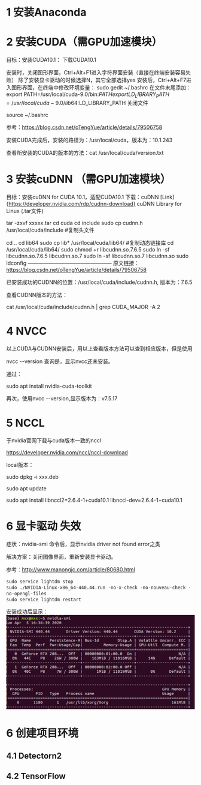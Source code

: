 # 1 安装Anaconda

# 2 安装CUDA（需GPU加速模块）
目标：安装CUDA10.1：
下载CUDA10.1

安装时，关闭图形界面，Ctrl+Alt+F1进入字符界面安装（直接在终端安装容易失败）
除了安装显卡驱动的时候选择N，其它全部选择yes
安装后，Ctrl+Alt+F7进入图形界面，在终端中修改环境变量：
sudo gedit ~/.bashrc
在文件末尾添加：
export PATH=/usr/local/cuda-9.0/bin:$PATH
export LD_LIBRARY_PATH=/usr/local/cuda-9.0/lib64:$LD_LIBRARY_PATH
关闭文件

source ~/.bashrc

参考：https://blog.csdn.net/oTengYue/article/details/79506758

安装CUDA完成后，安装的路径为：/usr/local/cuda，版本为：10.1.243

查看所安装的CUDA的版本的方法：cat /usr/local/cuda/version.txt



# 3 安装cuDNN （需GPU加速模块）
目标：安装cuDNN for CUDA 10.1，适配CUDA10.1
下载：cuDNN [Link]{https://developer.nvidia.com/rdp/cudnn-download}
cuDNN Library for Linux (.tar文件)

tar -zxvf xxxxx.tar
cd cuda
cd include
sudo cp cudnn.h /usr/local/cuda/include  #复制头文件

cd ..
cd lib64
sudo cp lib* /usr/local/cuda/lib64/    #复制动态链接库
cd /usr/local/cuda/lib64/
sudo chmod +r libcudnn.so.7.6.5
sudo ln -sf libcudnn.so.7.6.5 libcudnn.so.7
sudo ln -sf libcudnn.so.7 libcudnn.so
sudo ldconfig
————————————————
原文链接：https://blog.csdn.net/oTengYue/article/details/79506758

已安装成功的CUDNN的位置：/usr/local/cuda/include/cudnn.h, 版本为：7.6.5

查看CUDNN版本的方法：

cat /usr/local/cuda/include/cudnn.h | grep CUDA_MAJOR -A 2



# 4 NVCC

以上CUDA与CUDNN安装后，用以上查看版本方法可以查到相应版本，但是使用

nvcc --version 查询是，显示nvcc还未安装。

通过：

sudo apt install nvidia-cuda-toolkit

再次，使用nvcc --version,显示版本为：v7.5.17



# 5 NCCL

于nvidia官网下载与cuda版本一致的nccl

https://developer.nvidia.com/nccl/nccl-download

local版本：

sudo dpkg -i xxx.deb

sudo apt update

sudo apt install libnccl2=2.6.4-1+cuda10.1 libnccl-dev=2.6.4-1+cuda10.1



# 6 显卡驱动 失效

症状：nvidia-smi 命令后，显示nvidia driver not found error之类

解决方案：关闭图像界面，重新安装显卡驱动。

参考：http://www.manongjc.com/article/80680.html

```
sudo service lightdm stop
sudo ./NVIDIA-Linux-x86_64-440.44.run -no-x-check -no-nouveau-check -no-opengl-files
sudo service lightdm restart
```

安装成功后显示：
![image-20200405163853134](imgs/显卡驱动显示.png)

# 6 创建项目环境

## 4.1 Detectorn2

## 4.2 TensorFlow

